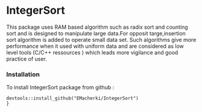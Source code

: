 # IntegerSort
This package uses RAM based algorithm such as radix sort and counting sort and is designed to manipulate large data.For opposit targe,insertion sort algorithm is added to operate small data set. Such algorithms give more performance when it used with uniform data and are considered as low level tools (C/C++ ressources ) which leads more vigilance and good practice of user.

### Installation
To install IntegerSort package from github :
```
devtools::install_github("EMacherki/IntegerSort")
}
```

